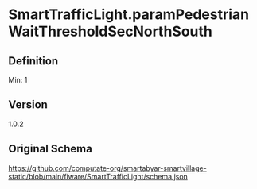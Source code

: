 # SmartTrafficLight.paramPedestrianWaitThresholdSecNorthSouth

## Definition
Min: 1

## Version
1.0.2

## Original Schema
https://github.com/computate-org/smartabyar-smartvillage-static/blob/main/fiware/SmartTrafficLight/schema.json
